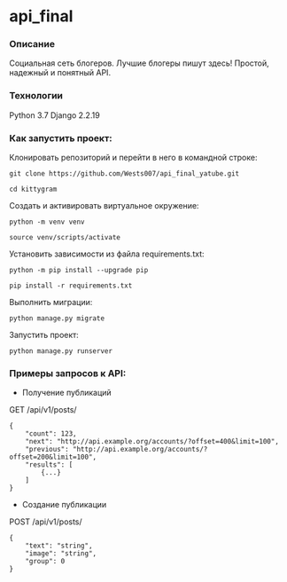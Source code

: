 # api_final

### Описание
Социальная сеть блогеров. Лучшие блогеры пишут здесь! Простой, надежный и понятный API.

### Технологии
Python 3.7
Django 2.2.19

### Как запустить проект:

Клонировать репозиторий и перейти в него в командной строке:

```
git clone https://github.com/Wests007/api_final_yatube.git
```

```
cd kittygram
```

Cоздать и активировать виртуальное окружение:

```
python -m venv venv
```

```
source venv/scripts/activate
```

Установить зависимости из файла requirements.txt:

```
python -m pip install --upgrade pip
```

```
pip install -r requirements.txt
```

Выполнить миграции:

```
python manage.py migrate
```

Запустить проект:

```
python manage.py runserver
```

### Примеры запросов к API:

- Получение публикаций

GET /api/v1/posts/
```
{
    "count": 123,
    "next": "http://api.example.org/accounts/?offset=400&limit=100",
    "previous": "http://api.example.org/accounts/?offset=200&limit=100",
    "results": [
        {...}
    ]
}
```

- Создание публикации

POST /api/v1/posts/

```
{
    "text": "string",
    "image": "string",
    "group": 0
}
```
